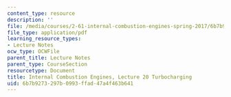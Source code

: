 ```yaml
---
content_type: resource
description: ''
file: /media/courses/2-61-internal-combustion-engines-spring-2017/6b7b9273297b0993ffad47a4f463b641_MIT2_61S17_lec20.pdf
file_type: application/pdf
learning_resource_types:
- Lecture Notes
ocw_type: OCWFile
parent_title: Lecture Notes
parent_type: CourseSection
resourcetype: Document
title: Internal Combustion Engines, Lecture 20 Turbocharging
uid: 6b7b9273-297b-0993-ffad-47a4f463b641
---
```

